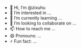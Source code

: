 - 👋 Hi, I’m @zixuhu
- 👀 I’m interested in ...
- 🌱 I’m currently learning ...
- 💞️ I’m looking to collaborate on ...
- 📫 How to reach me ...
- 😄 Pronouns: ...
- ⚡ Fun fact: ...

<!---
zixuhu/zixuhu is a ✨ special ✨ repository because its `README.md` (this file) appears on your GitHub profile.
You can click the Preview link to take a look at your changes.
--->
